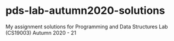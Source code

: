 # pds-lab-autumn2020-solutions
My assignment solutions for Programming and Data Structures Lab (CS19003) Autumn 2020 - 21
